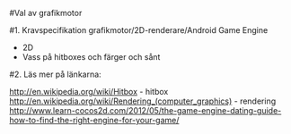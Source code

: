 #Val av grafikmotor

#1. Kravspecifikation grafikmotor/2D-renderare/Android Game Engine

- 2D
- Vass på hitboxes och färger och sånt





#2. Läs mer på länkarna:

http://en.wikipedia.org/wiki/Hitbox - hitbox
http://en.wikipedia.org/wiki/Rendering_(computer_graphics) - rendering
http://www.learn-cocos2d.com/2012/05/the-game-engine-dating-guide-how-to-find-the-right-engine-for-your-game/


